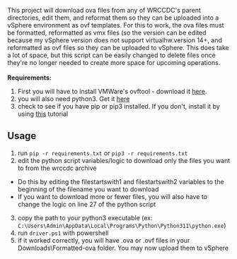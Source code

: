 This project will download ova files from any of WRCCDC's parent directories, edit them, and reformat them so they can be uploaded into a vSphere environment as ovf templates. For this to work, the ova files must be formatted, reformatted as vmx files (so the version can be edited because my vSphere version does not support virtualhw.version 14+, and reformatted as ovf files so they can be uploaded to vSphere. This does take a lot of space, but this script can be easily changed to delete files once they're no longer needed to create more space for upcoming operations. </br> </br>
**Requirements:**
1. First you will have to install VMWare's ovftool - download it [here](https://developer.vmware.com/web/dp/artifact-detail?p_auth=YzrdpKHK&p_p_id=artifactdetail_WAR_dpportlet&p_p_lifecycle=1&p_p_state=maximized&p_p_mode=view&p_p_col_id=column-1&p_p_col_count=1&_artifactdetail_WAR_dpportlet_download=14676&_artifactdetail_WAR_dpportlet_javax.portlet.action=displayEulaAction&_artifactdetail_WAR_dpportlet_id=11693&_artifactdetail_WAR_dpportlet_previousUrl=/web/tool/4.4.0/ovf).
2. you will also need python3. Get it [here](https://www.python.org/downloads/)
3. check to see if you have pip or pip3 installed. If you don't, install it by using [this](https://www.activestate.com/resources/quick-reads/how-to-install-and-use-pip3/) tutorial


## Usage
1. run `pip -r requirements.txt` or `pip3 -r requirements.txt`
2. edit the python script variables/logic to download only the files you want to from the wrccdc archive
  - Do this by editing the filestartswith1 and filestartswith2 variables to the beginning of the filename you want to download
  - If you want to download more or fewer files, you will also have to change the logic on line 27 of the python script
3. copy the path to your python3 executable (ex: `C:\Users\Admin\AppData\Local\Programs\Python\Python311\python.exe`)
4. run `driver.ps1` with powershell 
5. if it worked correctly, you will have .ova or .ovf files in your Downloads\Formatted-ova folder. You may now upload them to vSphere
